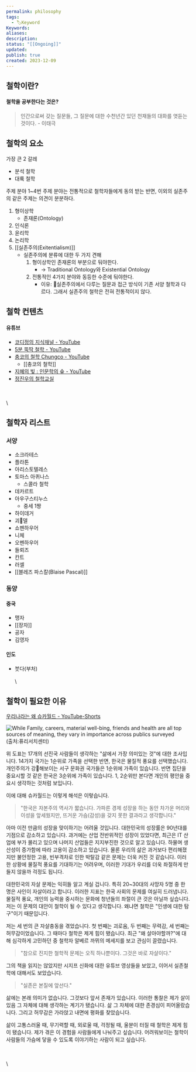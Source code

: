 ```yaml
---
permalink: philosophy
tags:
  - 🏷️Keyword
Keywords: 
aliases: 
description: 
status: "[[Ongoing]]"
updated: 
publish: true
created: 2023-12-09
---
```



## 철학이란?

#### 철학을 공부한다는 것은?
>인간으로써 갖는 질문들, 그 질문에 대한 수천년간 있던 천재들의 대화를 엿듣는 것이다. 
>\- 이태극


## 철학의 요소
가장 큰 2 갈레
- 분석 철학
- 대륙 철학

주제 분야
1~4번 주제 분야는 전통적으로 철학자들에게 동의 받는 반면, 이외의 실존주의 같은 주제는 의견이 분분하다. 
1. 형이상학
	- 존재론(Ontology)
2. 인식론
3. 윤리학
4. 논리학
5. [[실존주의(Exitentialism)]]
	- 실존주의에 분류에 대한 두 가지 견해
		1. 형이상학인 존재론의 부분으로 둬야한다.
			-  -> Traditional Ontology와 Existential Ontology
		2. 전통적인 4가지 분야와 동등한 수준에 둬야한다.
			- 이유: 실존주의에서 다루는 질문과 접근 방식이 기존 서양 철학과 다르다. 그래서 실존주의 철학은 전혀 전통적이지 않다. 




## 철학 컨텐츠
#### 유튜브
- [코디정의 지식채널 - YouTube](https://www.youtube.com/@codyjeong/videos)
- [5분 뚝딱 철학 - YouTube](https://www.youtube.com/@5philosophy)
- [충코의 철학 Chungco - YouTube](https://www.youtube.com/@chungco_phil)
	- [[충코의 철학]]
- [지혜의 빛 : 인문학의 숲 - YouTube](https://www.youtube.com/@philosophy1)
- [정진우의 철학교실](https://youtube.com/@philosjw)

\
\
\
	

## 철학자 리스트
### 서양
- 소크라테스
- 플라톤
- 아리스토텔레스
- 토마스 아퀴나스
	- 스콜라 철학
- 데카르트
- 아우구스티누스 
	- 중세 1짱
- 하이데거
- 괴델
- 쇼펜하우어
- 니체
- 오펜하우어
- 들뢰즈
- 칸트
- 러셀
- [[블레즈 파스칼(Blaise Pascal)]]

### 동양
#### 중국
- 맹자
- [[장자]]
- 공자
- 김영자

#### 인도
- 붓다(부처)
\
\
\
	

## 철학이 필요한 이유
[우리나라는 왜  슈카월드 - YouTube-Shorts](https://www.youtube.com/shorts/TXb3d5MQUVg)

![While Family, careers, material well-bing, friends and health are all top sources of meaning, they vary in importance across publics surveyed](https://image.ajunews.com/content/image/2021/11/22/20211122151615758966.jpg)
(출처:퓨리서치센터)

위 도표는 17개의 선진국 사람들이 생각하는 "삶에서 가장 의미있는 것"에 대한 조사입니다. 14가지 국가는 1순위로 가족을 선택한 반면, 한국은 물질적 풍요를 선택했습니다. 
개인주의가 강해보이는 서구 문화권 국가들은 1순위에 가족이 있습니다. 반면 집단을 중요시할 것 같은 한국은 3순위에 가족이 있습니다. 1, 2순위만 본다면 개인의 평안을 중요시 생각하는 것처럼 보입니다. 

이에 대해 슈카월드는 이렇게 해석은 이렇습니다. 
>"한국은 자본주의 역사가 짧습니다. 가파른 경제 성장을 하는 동안 차가운 머리와 이성을 앞세웠지만, 뜨거운 가슴(감성)을 갖지 못한 결과라고 생각합니다."

아마 이전 만큼의 성장을 맞이하기는 어려울 것입니다. 대한민국의 성장률은 90년대를 기점으로 감소하고 있습니다.  과거에는 산업 전반위적인 성장이 있었다면, 최근은 IT 산업에 부가 몰리고 있으며 나머지 산업들은 지지부진한 것으로 알고 있습니다. 하물며 생산성이 증가함에 따라 고용이 감소하고 있습니다. 
물론 우리의 삶은 과거보다 편리해졌지만 불안정한 고용, 빈부격차로 인한 박탈감 같은 문제는 더욱 커진 것 같습니다. 이러한 상황에 물질적 풍요를 기대하기는 어려우며, 이러한 기대가 우리를 더욱 좌절하게 만들지 않을까 걱정도 됩니다. 

대한민국의 자살 문제는 익히들 알고 계실 겁니다. 특히 20~30대의 사망자 5명 중 한 명은 사인이 자살이라고 합니다. 이러한 지표는 한국 사회의 문제를 여실히 드러냅니다. 물질적 풍요, 개인의 능력을 중시하는 문화에 청년들의 좌절이 큰 것은 아닐까 싶습니다. 저는 이 문제의 대안이 철학이 될 수 있다고 생각합니다. 왜냐면 철학은 "인생에 대한 탐구"이기 때문입니다. 

저는 세 번의 큰 자살충동을 겪었습니다. 첫 번째는 괴로움, 두 번째는 무력감, 세 번째는 허무감이었습니다. 그 때마다 철학은 제게 힘이 됐습니다. 최근 "왜 살아야할까?"에 대해 심각하게 고민하던 중 철학자 알베르 까뮈의 메세지를 보고 관심이 끌렸습니다. 
>"참으로 진지한 철학적 문제는 오직 하나뿐이다. 그것은 바로 자살이다." 

그의 책을 읽지는 않았지만 시지프 신화에 대한 유튜브 영상들을 보았고, 이어서 실존철학에 대해서도 보았습니다. 


> "실존은 본질에 앞선다." 

삶에는 본래 의미가 없습니다. 그것보다 앞서 존재가 있습니다. 이러한 통찰은 제가 살이있음 그 자체에 대해 생각하는 계기가 됐습니다. 삶 그 자체에 대한 존경심이 피어올랐습니다. 그리고 허무감은 가라앉고 내면에 평화를 찾았습니다. 

삶이 고통스러울 때, 무기력할 때, 외로울 때, 걱정될 때, 울분이 터질 때 철학은 제게 힘이 됐습니다. 제가 겪은 이 경험을 사람들에게 나눠주고 싶습니다. 어려워보이는 철학이 사람들의 가슴에 닿을 수 있도록 이야기하는 사람이 되고 싶습니다. 

\
\
\
	


